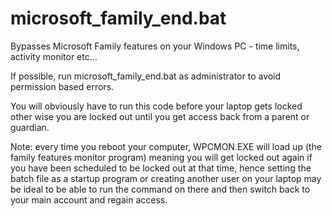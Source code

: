 # microsoft_family_end.bat
Bypasses Microsoft Family features on your Windows PC - time limits, activity monitor etc...

If possible, run microsoft_family_end.bat as administrator to avoid permission based errors.

You will obviously have to run this code before your laptop gets locked other wise you are locked out until you get access back from a parent or guardian. 

Note: every time you reboot your computer, WPCMON.EXE will load up (the family features monitor program) meaning you will get locked out again if you have been scheduled to be locked out at that time, hence setting the batch file as a startup program or creating another user on your laptop may be ideal to be able to run the command on there and then switch back to your main account and regain access.
